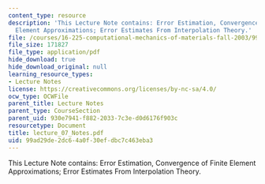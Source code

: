 ```yaml
---
content_type: resource
description: 'This Lecture Note contains: Error Estimation, Convergence of Finite
  Element Approximations; Error Estimates From Interpolation Theory.'
file: /courses/16-225-computational-mechanics-of-materials-fall-2003/99ad29de2dc64a0f30efdbc7c463eba3_lecture_07_Notes.pdf
file_size: 171827
file_type: application/pdf
hide_download: true
hide_download_original: null
learning_resource_types:
- Lecture Notes
license: https://creativecommons.org/licenses/by-nc-sa/4.0/
ocw_type: OCWFile
parent_title: Lecture Notes
parent_type: CourseSection
parent_uid: 930e7941-f882-2033-7c3e-d0d6176f903c
resourcetype: Document
title: lecture_07_Notes.pdf
uid: 99ad29de-2dc6-4a0f-30ef-dbc7c463eba3
---
```

This Lecture Note contains: Error Estimation, Convergence of Finite Element Approximations; Error Estimates From Interpolation Theory.